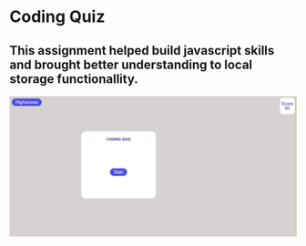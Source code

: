 # Coding Quiz

## This assignment helped build javascript skills and brought better understanding to local storage functionallity.

![Alt text](/assets/screenshot.png?raw=true "Screen Shot")

